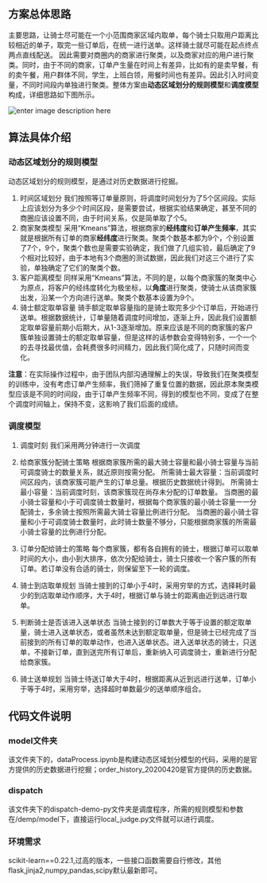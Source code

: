
## 方案总体思路
主要思路，让骑士尽可能在一个小范围商家区域内取单，每个骑士只取用户距离比较相近的单子，取完一些订单后，在统一进行送单。这样骑士就尽可能在起点终点两点直线配送。
因此需要对商圈内的商家进行聚类，以及商家对应的用户进行聚类。同时，由于不同的商家，订单产生量在时间上有差异，比如有的是卖早餐，有的卖午餐，用户群体不同，学生，上班白领，用餐时间也有差异。因此引入时间变量，不同时间段内单独进行聚类。整体方案由**动态区域划分的规则模型**和**调度模型**构成，详细思路如下图所示。

![enter image description here](https://tianchi-public.oss-cn-hangzhou.aliyuncs.com/public/files/forum/159117553022473461591175524900.png)
## 算法具体介绍
### 动态区域划分的规则模型
动态区域划分的规则模型，是通过对历史数据进行挖掘。


 1. 时间区域划分
我们按照等订单量原则，将调度时间划分为了5个区间段。实际上应该划分为多少个时间区段，是需要尝试，根据实验结果确定，甚至不同的商圈应该设置不同，由于时间关系，仅是简单取了个5。
 2. 商家聚类模型
采用“Kmeans”算法，根据商家的**经纬度**和**订单产生频率**，其实就是根据所有订单的商家**经纬度**进行聚类。聚类个数基本都为9个，个别设置了7个，9个，聚类个数也是需要实验确定，我们做了几组实验，最后确定了9个相对比较好，由于本地有3个商圈的测试数据，因此我们对这三个进行了实验，单独确定了它们的聚类个数。
 3. 客户距离模型
同样采用“Kmeans”算法，不同的是，以每个商家簇的聚类中心为原点，将客户的经纬度转化为极坐标，以**角度**进行聚类，使骑士从该商家簇出发，沿某一个方向进行送单。聚类个数基本设置为9个。
 4. 骑士额定取单容量
 骑手额定取单容量指的是骑士取完多少个订单后，开始进行送单。根据数据统计，订单量随着调度时间增加，逐渐上升，因此我们设置额定取单容量前期小后期大，从1-3逐渐增加。原来应该是不同的商家簇的客户簇单独设置骑士的额定取单容量，但是这样的话参数会变得特别多，一个一个的去寻找最优值，会耗费很多时间精力，因此我们简化成了，只随时间而变化。

**注意**：在实际操作过程中，由于团队内部沟通理解上的失误，导致我们在聚类模型的训练中，没有考虑订单产生频率，我们筛掉了重复位置的数据，因此原本聚类模型应该是不同的时间段，由于订单产生频率不同，得到的模型也不同，变成了在整个调度时间轴上，保持不变，这影响了我们后面的成绩。
### 调度模型

 1. 调度时刻
 我们采用两分钟进行一次调度
 
 2. 给商家簇分配骑士策略
 根据商家簇所需的最大骑士容量和最小骑士容量与当前可调度骑士的数量关系，就近原则按需分配。
 所需骑士最大容量：当前调度时间区段内，该商家簇可能产生的订单总量。根据历史数据统计得到。
 所需骑士最小容量：当前调度时刻，该商家簇现在尚存未分配的订单数量。
 当商圈的最小骑士容量和小于可调度骑士数量时，根据每个商家簇的最小骑士容量一一分配骑士，多余骑士按照所需最大骑士容量比例进行分配。
 当商圈的最小骑士容量和小于可调度骑士数量时，此时骑士数量不够分，只能根据商家簇的所需最小骑士容量的比例进行分配。
 
 3. 订单分配给骑士的策略
 每个商家簇，都有各自拥有的骑士，根据订单可以取单时间的大小，由小到大排序，依次分配给骑士，骑士只接收一个客户簇的所有订单。若订单没有合适的骑士，则保留至下一轮的调度。
 
 4. 骑士到店取单规划
 当骑士接到的订单小于4时，采用穷举的方式，选择耗时最少的到店取单动作顺序，大于4时，根据订单与骑士的距离由近到远进行取单。
 
 5. 判断骑士是否该进入送单状态
 当骑士接到的订单数大于等于设置的额定取单量，骑士进入送单状态，或者虽然未达到额定取单量，但是骑士已经完成了当前接到的所有订单的取单动作，也进入送单状态。进入送单状态的骑士，只送单，不接新订单，直到送完所有订单后，重新纳入可调度骑士，重新进行分配给商家簇。
 
 6. 骑士送单规划
 当骑士待送订单大于4时，根据距离从近到远进行送单，订单小于等于4时，采用穷举，选择超时单数最少的送单顺序组合。
## 代码文件说明
### model文件夹
该文件夹下的，dataProcess.ipynb是构建动态区域划分模型的代码，采用的是官方提供的历史数据进行挖掘；order_history_20200420是官方提供的历史数据。
### dispatch
该文件夹下的dispatch-demo-py文件夹是调度程序，所需的规则模型和参数在/demp/model下，直接运行local_judge.py文件就可以进行调度。
### 环境需求
scikit-learn==0.22.1,过高的版本，一些接口函数需要自行修改，其他flask,jinja2,numpy,pandas,scipy默认最新即可。